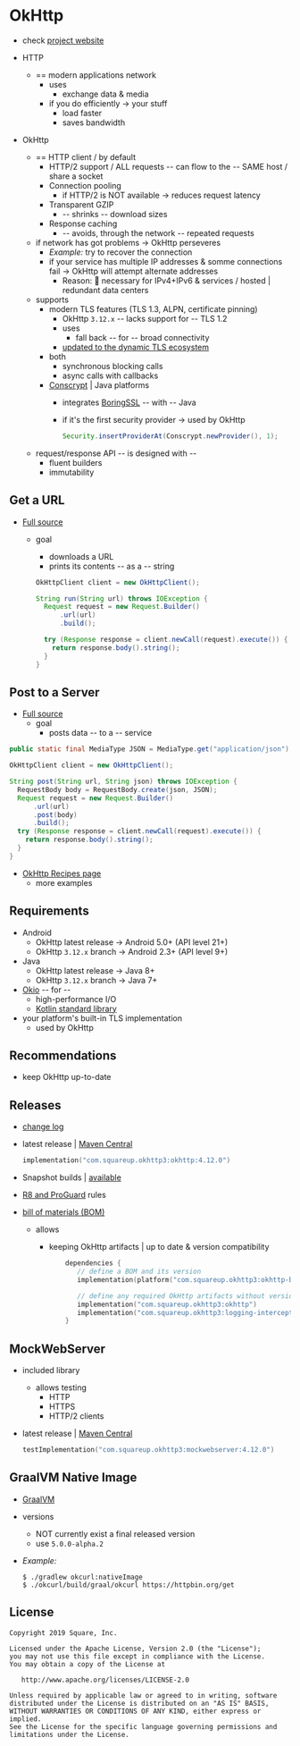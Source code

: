 OkHttp
======

* check [project website][okhttp]
* HTTP 
  * == modern applications network 
    * uses
      * exchange data & media
    * if you do efficiently -> your stuff
      * load faster
      * saves bandwidth

* OkHttp
  * == HTTP client / by default
    * HTTP/2 support / ALL requests -- can flow to the -- SAME host / share a socket
    * Connection pooling
      * if HTTP/2 is NOT available -> reduces request latency
    * Transparent GZIP
      * -- shrinks -- download sizes
    * Response caching
      * -- avoids, through the network -- repeated requests
  * if network has got problems -> OkHttp perseveres
    * _Example:_ try to recover the connection 
    * if your service has multiple IP addresses & somme connections fail -> OkHttp will attempt alternate addresses
      * Reason: 🧠 necessary for IPv4+IPv6 & services / hosted | redundant data centers
  * supports
    * modern TLS features (TLS 1.3, ALPN, certificate pinning)
      * OkHttp `3.12.x` -- lacks support for -- TLS 1.2
      * uses
        * fall back -- for -- broad connectivity
      * [updated to the dynamic TLS ecosystem][tls_history]
    * both
      * synchronous blocking calls
      * async calls with callbacks 
    * [Conscrypt][conscrypt] | Java platforms
      * integrates [BoringSSL](https://github.com/google/boringssl) -- with -- Java
      * if it's the first security provider -> used by OkHttp
    
        ```java
        Security.insertProviderAt(Conscrypt.newProvider(), 1);
        ```
  * request/response API -- is designed with --
    * fluent builders
    * immutability


Get a URL
---------

* [Full source][get_example]
  * goal
    * downloads a URL
    * prints its contents -- as a -- string 

    ```java
    OkHttpClient client = new OkHttpClient();
    
    String run(String url) throws IOException {
      Request request = new Request.Builder()
          .url(url)
          .build();
    
      try (Response response = client.newCall(request).execute()) {
        return response.body().string();
      }
    }
    ```


Post to a Server
----------------

* [Full source][post_example]
  * goal
    * posts data -- to a -- service


```java
public static final MediaType JSON = MediaType.get("application/json");

OkHttpClient client = new OkHttpClient();

String post(String url, String json) throws IOException {
  RequestBody body = RequestBody.create(json, JSON);
  Request request = new Request.Builder()
      .url(url)
      .post(body)
      .build();
  try (Response response = client.newCall(request).execute()) {
    return response.body().string();
  }
}
```

* [OkHttp Recipes page][recipes]
  * more examples    


Requirements
------------

* Android
  * OkHttp latest release -> Android 5.0+ (API level 21+)
  * OkHttp `3.12.x` branch -> Android 2.3+ (API level 9+)
* Java
  * OkHttp latest release -> Java 8+
  * OkHttp `3.12.x` branch -> Java 7+
* [Okio][okio] -- for --
  * high-performance I/O
  * [Kotlin standard library][kotlin]
* your platform's built-in TLS implementation
  * used by OkHttp


Recommendations
------------

* keep OkHttp up-to-date

Releases
--------

* [change log][changelog]
* latest release | [Maven Central](https://search.maven.org/artifact/com.squareup.okhttp3/okhttp/4.12.0/jar)

    ```kotlin
    implementation("com.squareup.okhttp3:okhttp:4.12.0")
    ```

* Snapshot builds | [available][snap]
* [R8 and ProGuard][r8_proguard] rules
* [bill of materials (BOM)][bom]
  * allows
    * keeping OkHttp artifacts | up to date & version compatibility

        ```kotlin
            dependencies {
               // define a BOM and its version
               implementation(platform("com.squareup.okhttp3:okhttp-bom:4.12.0"))
    
               // define any required OkHttp artifacts without version
               implementation("com.squareup.okhttp3:okhttp")
               implementation("com.squareup.okhttp3:logging-interceptor")
            }
        ```

MockWebServer
-------------

* included library
  * allows testing
    * HTTP
    * HTTPS
    * HTTP/2 clients
* latest release | [Maven Central](https://search.maven.org/artifact/com.squareup.okhttp3/mockwebserver/4.12.0/jar)

    ```kotlin
    testImplementation("com.squareup.okhttp3:mockwebserver:4.12.0")
    ```

GraalVM Native Image
--------------------

* [GraalVM](https://www.graalvm.org/)
* versions
  * NOT currently exist a final released version
  * use `5.0.0-alpha.2`
* _Example:_

    ```shell
    $ ./gradlew okcurl:nativeImage
    $ ./okcurl/build/graal/okcurl https://httpbin.org/get
    ```

License
-------

```
Copyright 2019 Square, Inc.

Licensed under the Apache License, Version 2.0 (the "License");
you may not use this file except in compliance with the License.
You may obtain a copy of the License at

   http://www.apache.org/licenses/LICENSE-2.0

Unless required by applicable law or agreed to in writing, software
distributed under the License is distributed on an "AS IS" BASIS,
WITHOUT WARRANTIES OR CONDITIONS OF ANY KIND, either express or implied.
See the License for the specific language governing permissions and
limitations under the License.
```

 [bom]: https://docs.gradle.org/6.2/userguide/platforms.html#sub:bom_import
 [changelog]: https://square.github.io/okhttp/changelog/
 [conscrypt]: https://github.com/google/conscrypt/
 [get_example]: https://raw.github.com/square/okhttp/master/samples/guide/src/main/java/okhttp3/guide/GetExample.java
 [kotlin]: https://kotlinlang.org/
 [okhttp3_pro]: https://raw.githubusercontent.com/square/okhttp/master/okhttp/src/main/resources/META-INF/proguard/okhttp3.pro
 [okhttp_312x]: https://github.com/square/okhttp/tree/okhttp_3.12.x
 [okhttp]: https://square.github.io/okhttp/
 [okio]: https://github.com/square/okio
 [post_example]: https://raw.github.com/square/okhttp/master/samples/guide/src/main/java/okhttp3/guide/PostExample.java
 [r8_proguard]: https://square.github.io/okhttp/features/r8_proguard/
 [recipes]: https://square.github.io/okhttp/recipes/
 [snap]: https://s01.oss.sonatype.org/content/repositories/snapshots/
 [tls_history]: https://square.github.io/okhttp/tls_configuration_history/
